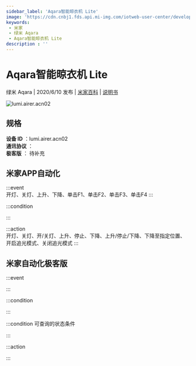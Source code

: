 ```yaml
---
sidebar_label: 'Aqara智能晾衣机 Lite'
image: 'https://cdn.cnbj1.fds.api.mi-img.com/iotweb-user-center/developer_1678871067606e6gu8VP9.png?GalaxyAccessKeyId=AKVGLQWBOVIRQ3XLEW&Expires=9223372036854775807&Signature=RI+h0cKJcG8p9rTJTNoOpnayXX0='
keywords: 
 - 米家
 - 绿米 Aqara
 - Aqara智能晾衣机 Lite
description : ''
---
```

# Aqara智能晾衣机 Lite

绿米 Aqara | 2020/6/10 发布 | [米家百科](https://home.mi.com/webapp/content/baike/product/index.html?model=lumi.airer.acn02) | [说明书](https://home.mi.com/views/introduction.html?model=lumi.airer.acn02&region=cn)

![lumi.airer.acn02](https://cdn.cnbj1.fds.api.mi-img.com/iotweb-user-center/developer_1678871067606e6gu8VP9.png?GalaxyAccessKeyId=AKVGLQWBOVIRQ3XLEW&Expires=9223372036854775807&Signature=RI+h0cKJcG8p9rTJTNoOpnayXX0=)

## 规格  
> 
**设备 ID** ：lumi.airer.acn02  
**通讯协议** ：  
**极客版**  ： 待补充 


## 米家APP自动化  

:::event  
开灯、关灯、上升、下降、单击F1、单击F2、单击F3、单击F4
:::

:::condition  

:::

:::action   
开灯、关灯、开/关灯、上升、停止、下降、上升/停止/下降、下降至指定位置、开启追光模式、关闭追光模式
:::

## 米家自动化极客版  

:::event  

:::

:::condition  

:::

:::condition 可查询的状态条件  

:::

:::action  

:::

        
